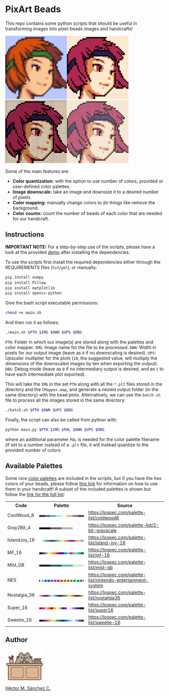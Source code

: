# PixArt Beads

This repo contains some python scripts that should be useful in transforming images into pixel-beads images and handcrafts!

<img src="./media/sami.png" height="200px"><img src="./media/B-SGB_M1A-sami.png" height="200px" ><img src="./media/C-SGB_M1A-sami.png" height="200px"><img src="./media/D-SGB_M1A-sami.png" height="200px">


Some of the main features are:

* **Color quantization:** with the option to use number of colors, provided or user-defined color palettes.
* **Image downscale:** take an image and downsize it to a desired number of pixels.
* **Color mapping:** manually change colors to do things like remove the background.
* **Color counts:** count the number of beads of each color that are needed for our handcraft.

## Instructions

**IMPORTANT NOTE:** For a step-by-step use of the scripts, please have a look at the provided [demo](./demo) after installing the dependencies.

To use the scripts first install the required dependencies either through the REQUIREMENTS files (`txt`/`yml`), or manually:

```bash
pip install numpy
pip install Pillow
pip install matplotlib
pip install opencv-python
```

Give the bash script executable permissions:

```bash
chmod +x main.sh
```

And then run it as follows:

```bash
./main.sh $PTH $IMG $DWN $UPS $DBG
```

`PTH`: Folder in which our image(s) are stored along with the palettes and color mapper.
`IMG`: Image name for the file to be processed.
`DWN`: Width in pixels for our output image (leave as `0` if no downscaling is desired).
`UPS`: Upscaler multiplier for the plots (`10`, the suggested value, will multiply the dimensions of the downscaled images by ten when exporting the output).
`DBG`: Debug mode (leave as `0` if no intermediary output is desired, and as `1` to have each intermediate plot exported).

This will take the `IMG` in the set `PTH` along with all the `*.plt` files stored in the directory and the `CMapper.map`, and generate a nested output folder (in the same directory) with the bead plots. Alternatively, we can use the `batch.sh` file to process all the images stored in the same directory:

```bash
./batch.sh $PTH $DWN $UPS $DBG
```

Finally, the script can also be called from python with:

```bash
python main.py $PTH $IMG $PAL $DWN $UPS $DBG
```

where an additional parameter `PAL` is needed for the color palette filename (if set to a number instead of a `.plt` file, it will instead quantize to the provided number of colors.

## Available Palettes

Some nice [color palettes](./palettes/README.md) are included in the scripts, but if you have the hex colors of your beads, please follow [this link](./palettes/README.md) for information on how to use them in your handcraft! A subset of the included palettes is shown but follow the [link for the full list](./palettes/README.md):

<table>
    <tr><th>Code</th><th>Palette</th><th>Source</th></tr>
    <!--Table Begins-->
    <tr><td>CoolWood_8</td><td><img src='./palettes/CoolWood_8.png'></td><td><a href=https://lospec.com/palette-list/coldwood8>https://lospec.com/palette-list/coldwood8</a></td></tr>
    <tr><td>Gray2Bit_4</td><td><img src='./palettes/Gray2Bit_4.png'></td><td><a href=https://lospec.com/palette-list/2-bit-grayscale>https://lospec.com/palette-list/2-bit-grayscale</a></td></tr>
    <tr><td>IslandJoy_16</td><td><img src='./palettes/IslandJoy_16.png'></td><td><a href=https://lospec.com/palette-list/island-joy-16>https://lospec.com/palette-list/island-joy-16</a></td></tr>
    <tr><td>MF_16</td><td><img src='./palettes/MF_16.png'></td><td><a href=https://lospec.com/palette-list/mf-16>https://lospec.com/palette-list/mf-16</a></td></tr>
    <tr><td>Mist_GB</td><td><img src='./palettes/Mist_GB.png'></td><td><a href=https://lospec.com/palette-list/mist-gb>https://lospec.com/palette-list/mist-gb</a></td></tr>
    <tr><td>NES</td><td><img src='./palettes/NES.png'></td><td><a href=https://lospec.com/palette-list/nintendo-entertainment-system>https://lospec.com/palette-list/nintendo-entertainment-system</a></td></tr>
    <tr><td>Nostalgia_36</td><td><img src='./palettes/Nostalgia_36.png'></td><td><a href=https://lospec.com/palette-list/nostalgia36>https://lospec.com/palette-list/nostalgia36</a></td></tr>
    <tr><td>Super_16</td><td><img src='./palettes/Super_16.png'></td><td><a href=https://lospec.com/palette-list/super16>https://lospec.com/palette-list/super16</a></td></tr>
    <tr><td>Sweetie_16</td><td><img src='./palettes/Sweetie_16.png'></td><td><a href=https://lospec.com/palette-list/sweetie-16>https://lospec.com/palette-list/sweetie-16</a></td></tr>
</table> 

##  Author

<img src="./media/pusheen.jpg" height="100px" align="middle"><br>

[Héctor M. Sánchez C.](https://chipdelmal.github.io/)
